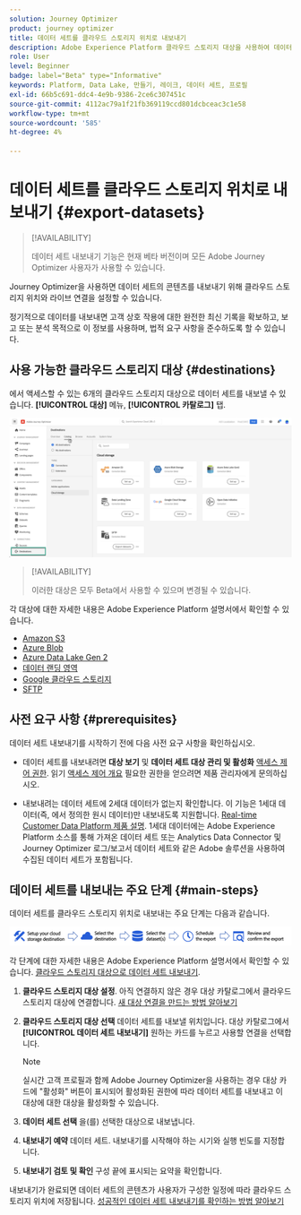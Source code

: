 ```yaml
---
solution: Journey Optimizer
product: journey optimizer
title: 데이터 세트를 클라우드 스토리지 위치로 내보내기
description: Adobe Experience Platform 클라우드 스토리지 대상을 사용하여 데이터 세트를 내보내는 방법을 알아봅니다.
role: User
level: Beginner
badge: label="Beta" type="Informative"
keywords: Platform, Data Lake, 만들기, 레이크, 데이터 세트, 프로필
exl-id: 66b5c691-ddc4-4e9b-9386-2ce6c307451c
source-git-commit: 4112ac79a1f21fb369119ccd801dcbceac3c1e58
workflow-type: tm+mt
source-wordcount: '585'
ht-degree: 4%

---
```


# 데이터 세트를 클라우드 스토리지 위치로 내보내기 {#export-datasets}

>[!AVAILABILITY]
>
>데이터 세트 내보내기 기능은 현재 베타 버전이며 모든 Adobe Journey Optimizer 사용자가 사용할 수 있습니다.

Journey Optimizer을 사용하면 데이터 세트의 콘텐츠를 내보내기 위해 클라우드 스토리지 위치와 라이브 연결을 설정할 수 있습니다.

정기적으로 데이터를 내보내면 고객 상호 작용에 대한 완전한 최신 기록을 확보하고, 보고 또는 분석 목적으로 이 정보를 사용하며, 법적 요구 사항을 준수하도록 할 수 있습니다.

## 사용 가능한 클라우드 스토리지 대상 {#destinations}

에서 액세스할 수 있는 6개의 클라우드 스토리지 대상으로 데이터 세트를 내보낼 수 있습니다. **[!UICONTROL 대상]** 메뉴, **[!UICONTROL 카탈로그]** 탭.

![](assets/dataset-export-setup.png)

>[!AVAILABILITY]
>
>이러한 대상은 모두 Beta에서 사용할 수 있으며 변경될 수 있습니다.

각 대상에 대한 자세한 내용은 Adobe Experience Platform 설명서에서 확인할 수 있습니다.

* [Amazon S3](https://experienceleague.adobe.com/docs/experience-platform/destinations/catalog/cloud-storage/amazon-s3.html)
* [Azure Blob](https://experienceleague.adobe.com/docs/experience-platform/destinations/catalog/cloud-storage/azure-blob.html)
* [Azure Data Lake Gen 2](https://experienceleague.adobe.com/docs/experience-platform/destinations/catalog/cloud-storage/adls-gen2.html)
* [데이터 랜딩 영역](https://experienceleague.adobe.com/docs/experience-platform/destinations/catalog/cloud-storage/data-landing-zone.html)
* [Google 클라우드 스토리지](https://experienceleague.adobe.com/docs/experience-platform/destinations/catalog/cloud-storage/google-cloud-storage.html)
* [SFTP](https://experienceleague.adobe.com/docs/experience-platform/destinations/catalog/cloud-storage/sftp.html)

## 사전 요구 사항 {#prerequisites}

데이터 세트 내보내기를 시작하기 전에 다음 사전 요구 사항을 확인하십시오.

* 데이터 세트를 내보내려면 **대상 보기** 및 **데이터 세트 대상 관리 및 활성화** [액세스 제어 권한](https://experienceleague.adobe.com/docs/experience-platform/access-control/home.html#permissions). 읽기 [액세스 제어 개요](https://experienceleague.adobe.com/docs/experience-platform/access-control/ui/overview.html) 필요한 권한을 얻으려면 제품 관리자에게 문의하십시오.

* 내보내려는 데이터 세트에 2세대 데이터가 없는지 확인합니다. 이 기능은 1세대 데이터(즉, 에서 정의한 원시 데이터)만 내보내도록 지원합니다. [Real-time Customer Data Platform 제품 설명](https://helpx.adobe.com/legal/product-descriptions/real-time-customer-data-platform-b2c-edition-prime-and-ultimate-packages.html). 1세대 데이터에는 Adobe Experience Platform 소스를 통해 가져온 데이터 세트 또는 Analytics Data Connector 및 Journey Optimizer 로그/보고서 데이터 세트와 같은 Adobe 솔루션을 사용하여 수집된 데이터 세트가 포함됩니다.

## 데이터 세트를 내보내는 주요 단계 {#main-steps}

데이터 세트를 클라우드 스토리지 위치로 내보내는 주요 단계는 다음과 같습니다.

![](assets/dataset-export-process.png)

각 단계에 대한 자세한 내용은 Adobe Experience Platform 설명서에서 확인할 수 있습니다. [클라우드 스토리지 대상으로 데이터 세트 내보내기](https://experienceleague.adobe.com/docs/experience-platform/destinations/ui/activate/export-datasets.html).

1. **클라우드 스토리지 대상 설정**. 아직 연결하지 않은 경우 대상 카탈로그에서 클라우드 스토리지 대상에 연결합니다. [새 대상 연결을 만드는 방법 알아보기](https://experienceleague.adobe.com/docs/experience-platform/destinations/ui/connect-destination.html#setup)

   <!--![](assets/dataset-export-setup.png)-->

1. **클라우드 스토리지 대상 선택** 데이터 세트를 내보낼 위치입니다. 대상 카탈로그에서 **[!UICONTROL 데이터 세트 내보내기]** 원하는 카드를 누르고 사용할 연결을 선택합니다.

   <!--![](assets/dataset-export-destination.png)-->

   >[!NOTE]
   >
   >실시간 고객 프로필과 함께 Adobe Journey Optimizer을 사용하는 경우 대상 카드에 &quot;활성화&quot; 버튼이 표시되어 활성화된 권한에 따라 데이터 세트를 내보내고 이 대상에 대한 대상을 활성화할 수 있습니다.

1. **데이터 세트 선택** 을(를) 선택한 대상으로 내보냅니다.

   <!--![](assets/dataset-export-dataset-selection.png)-->

1. **내보내기 예약** 데이터 세트. 내보내기를 시작해야 하는 시기와 실행 빈도를 지정합니다.

   <!--![](assets/dataset-export-schedule.png)-->

1. **내보내기 검토 및 확인** 구성 끝에 표시되는 요약을 확인합니다.

   <!--![](assets/dataset-export-review.png)-->

내보내기가 완료되면 데이터 세트의 콘텐츠가 사용자가 구성한 일정에 따라 클라우드 스토리지 위치에 저장됩니다. [성공적인 데이터 세트 내보내기를 확인하는 방법 알아보기](https://experienceleague.adobe.com/docs/experience-platform/destinations/ui/activate/export-datasets.html#verify)
